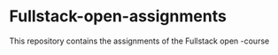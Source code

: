 # Fullstack-open-assignments
This repository contains the assignments of the Fullstack open -course

